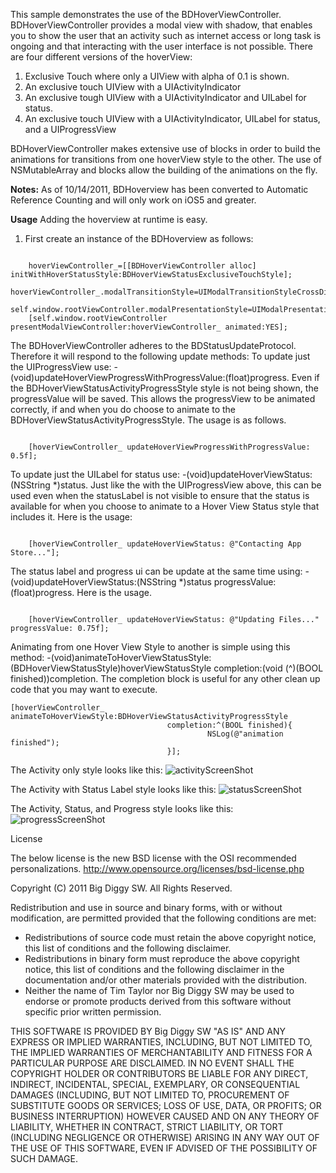 This sample demonstrates the use of the BDHoverViewController.  BDHoverViewController provides a modal view with shadow, that enables you to show the user that an activity such as internet access or long task is ongoing and that interacting with the user interface is not possible.  There are four different versions of the hoverView:

1.  Exclusive Touch where only a UIView with alpha of 0.1 is shown.
2.  An exclusive touch UIView with a UIActivityIndicator
3.  An exclusive tough UIView with a UIActivityIndicator and UILabel for status.
4.  An exclusive touch UIView with a UIActivityIndicator, UILabel for status, and a UIProgressView

BDHoverViewController makes extensive use of blocks in order to build the animations for transitions from one hoverView style to the other.  The use of NSMutableArray and blocks allow the building of the animations on the fly.

**Notes:**  As of 10/14/2011, BDHoverview has been converted to Automatic Reference Counting and will only work on iOS5 and greater.

**Usage**
Adding the hoverview at runtime is easy.
1.  First create an instance of the BDHoverview as follows:
<pre><code>
    hoverViewController_=[[BDHoverViewController alloc] initWithHoverStatusStyle:BDHoverViewStatusExclusiveTouchStyle];
    hoverViewController_.modalTransitionStyle=UIModalTransitionStyleCrossDissolve;
    self.window.rootViewController.modalPresentationStyle=UIModalPresentationCurrentContext;
    [self.window.rootViewController presentModalViewController:hoverViewController_ animated:YES]; 
</code></pre>

The BDHoverViewController adheres to the BDStatusUpdateProtocol.  Therefore it will respond to the following update methods:
To update just the UIProgressView use: -(void)updateHoverViewProgressWithProgressValue:(float)progress.  Even if the BDHoverViewStatusActivityProgressStyle style is not being shown, the progressValue will be saved.  This allows the progressView to be animated correctly, if and when you do choose to animate to the BDHoverViewStatusActivityProgressStyle.  The usage is as follows.
<pre><code>
    [hoverViewController_ updateHoverViewProgressWithProgressValue: 0.5f];
</code></pre>

To update just the UILabel for status use: -(void)updateHoverViewStatus:(NSString *)status.  Just like the with the UIProgressView above, this can be used even when the statusLabel is not visible to ensure that the status is available for when you choose to animate to a Hover View Status style that includes it.  Here is the usage:
<pre><code>
    [hoverViewController_ updateHoverViewStatus: @"Contacting App Store..."];
</code></pre>

The status label and progress ui can be update at the same time using: -(void)updateHoverViewStatus:(NSString *)status progressValue:(float)progress.  Here is the usage.
<pre><code>
    [hoverViewController_ updateHoverViewStatus: @"Updating Files..." progressValue: 0.75f];
</code></pre>

Animating from one Hover View Style to another is simple using this method:  -(void)animateToHoverViewStatusStyle:(BDHoverViewStatusStyle)hoverViewStatusStyle completion:(void (^)(BOOL finished))completion.  The completion block is useful for any other clean up code that you may want to execute.
<pre><code>[hoverViewController_ animateToHoverViewStyle:BDHoverViewStatusActivityProgressStyle
                                   completion:^(BOOL finished){
                                            NSLog(@"animation finished");
                                   }];</code></pre>

The Activity only style looks like this:
![activityScreenShot](https://github.com/toolmanGitHub/BDHoverViewController/raw/master/activityScreenShot.png)

The Activity with Status Label style looks like this:
![statusScreenShot](https://github.com/toolmanGitHub/BDHoverViewController/raw/master/statusScreenShot.png)

The Activity, Status, and Progress style looks like this:
![progressScreenShot](https://github.com/toolmanGitHub/BDHoverViewController/raw/master/progressScreenShot.png)

License

The below license is the new BSD license with the OSI recommended personalizations.
 <http://www.opensource.org/licenses/bsd-license.php>
 
 Copyright (C) 2011 Big Diggy SW. All Rights Reserved.
 
 Redistribution and use in source and binary forms, with or without  modification, are permitted provided that the following conditions are met:
 
 * Redistributions of source code must retain the above copyright notice,  this list of conditions and the following disclaimer.
 * Redistributions in binary form must reproduce the above copyright notice, this list of conditions and the following disclaimer in the documentation and/or other materials provided with the distribution.
 * Neither the name of Tim Taylor nor Big Diggy SW may be used to endorse or promote products derived from this software without specific prior written permission.
 
THIS SOFTWARE IS PROVIDED BY Big Diggy SW "AS IS" AND ANY EXPRESS OR IMPLIED WARRANTIES, INCLUDING, BUT NOT LIMITED TO, THE IMPLIED WARRANTIES OF MERCHANTABILITY AND FITNESS FOR A PARTICULAR PURPOSE ARE DISCLAIMED. IN NO EVENT SHALL THE COPYRIGHT HOLDER OR CONTRIBUTORS BE LIABLE FOR ANY DIRECT, INDIRECT, INCIDENTAL, SPECIAL, EXEMPLARY, OR CONSEQUENTIAL DAMAGES (INCLUDING, BUT NOT LIMITED TO, PROCUREMENT OF SUBSTITUTE GOODS OR SERVICES; LOSS OF USE, DATA, OR PROFITS; OR BUSINESS INTERRUPTION) HOWEVER CAUSED AND ON ANY THEORY OF LIABILITY, WHETHER IN CONTRACT, STRICT LIABILITY, OR TORT (INCLUDING  NEGLIGENCE OR OTHERWISE) ARISING IN ANY WAY OUT OF THE USE OF THIS SOFTWARE, EVEN IF ADVISED OF THE POSSIBILITY OF SUCH DAMAGE.

